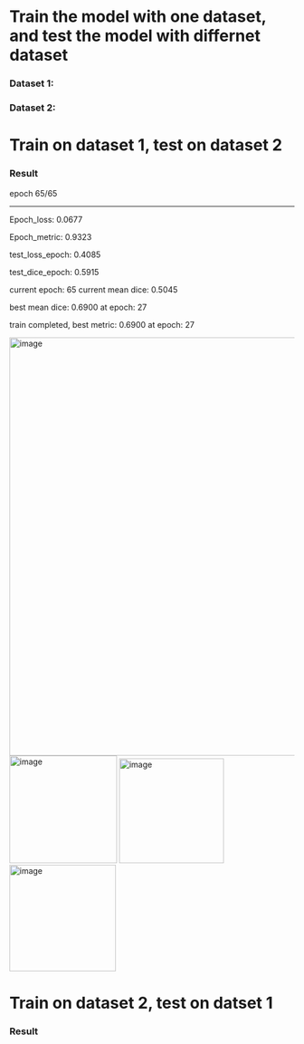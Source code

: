 # Train the model with one dataset, and test the model with differnet dataset
### Dataset 1:

### Dataset 2:

# Train on dataset 1, test on dataset 2
### Result
epoch 65/65
____________________

Epoch_loss: 0.0677

Epoch_metric:  0.9323

test_loss_epoch: 0.4085

test_dice_epoch: 0.5915

current epoch: 65 current mean dice: 0.5045

best mean dice: 0.6900 at epoch: 27

train completed, best metric: 0.6900 at epoch: 27

<img width="739" alt="image" src="https://github.com/tan200224/Research_Blog/assets/68765056/811551aa-7f7c-4193-bf90-0f184f82c2ab">

<img width="190" alt="image" src="https://github.com/tan200224/Research_Blog/assets/68765056/38ab5a36-393c-4754-b0b0-90d0727bb747">
<img width="185" alt="image" src="https://github.com/tan200224/Research_Blog/assets/68765056/c5e83632-e1bd-41c0-b168-ef5b1ffe7d01">
<img width="188" alt="image" src="https://github.com/tan200224/Research_Blog/assets/68765056/84f7d462-3e8e-4518-8185-e6495a0b0e8c">


# Train on dataset 2, test on datset 1
### Result
